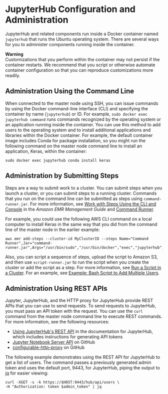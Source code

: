 # JupyterHub Configuration and Administration<a name="emr-jupyterhub-administer"></a>

JupyterHub and related components run inside a Docker container named `jupyterhub` that runs the Ubuntu operating system\. There are several ways for you to administer components running inside the container\.

**Warning**  
Customizations that you perform within the container may not persist if the container restarts\. We recommend that you script or otherwise automate container configuration so that you can reproduce customizations more readily\.

## Administration Using the Command Line<a name="emr-jupyterhub-administer-cli"></a>

When connected to the master node using SSH, you can issue commands by using the Docker command\-line interface \(CLI\) and specifying the container by name \(`jupyterhub`\) or ID\. For example, `sudo docker exec jupyterhub command` runs commands recognized by the operating system or an application running inside the container\. You can use this method to add users to the operating system and to install additional applications and libraries within the Docker container\. For example, the default container image includes Conda for package installation, so you might run the following command on the master node command line to install an application, Keras, within the container:

```
sudo docker exec jupyterhub conda install keras
```

## Administration by Submitting Steps<a name="emr-jupyterhub-administer-steps"></a>

Steps are a way to submit work to a cluster\. You can submit steps when you launch a cluster, or you can submit steps to a running cluster\. Commands that you run on the command line can be submitted as steps using `command-runner.jar`\. For more information, see [Work with Steps Using the CLI and Console](http://docs.aws.amazon.com/emr/latest/ManagementGuide/emr-work-with-steps.html) in the *Amazon EMR Management Guide* and [Command Runner](emr-commandrunner.md)\.

For example, you could use the following AWS CLI command on a local computer to install Keras in the same way that you did from the command line of the master node in the earlier example:

```
aws emr add-steps --cluster-id MyClusterID --steps Name="Command Runner",Jar="command-runner.jar",Args="/usr/bin/sudo","/usr/bin/docker","exec","jupyterhub","conda","install","keras"
```

Also, you can script a sequence of steps, upload the script to Amazon S3, and then use `script-runner.jar` to run the script when you create the cluster or add the script as a step\. For more information, see [Run a Script in a Cluster](emr-hadoop-script.md)\. For an example, see [Example: Bash Script to Add Multiple Users](emr-jupyterhub-pam-users.md#emr-jupyterhub-script-multuser)\.

## Administration Using REST APIs<a name="emr-jupyterhub-administer-rest"></a>

Jupyter, JupyterHub, and the HTTP proxy for JupyterHub provide REST APIs that you can use to send requests\. To send requests to JupyterHub, you must pass an API token with the request\. You can use the `curl` command from the master node command line to execute REST commands\. For more information, see the following resources:
+ [Using JupyterHub's REST API](http://jupyterhub.readthedocs.io/en/latest/reference/rest.html) in the documentation for JupyterHub, which includes instructions for generating API tokens
+ [Jupyter Notebook Server API](https://github.com/jupyter/jupyter/wiki/Jupyter-Notebook-Server-API) on GitHub
+ [configurable\-http\-proxy](https://github.com/jupyterhub/configurable-http-proxy) on GitHub

The following example demonstrates using the REST API for JupyterHub to get a list of users\. The command passes a previously generated admin token and uses the default port, 9443, for JupyterHub, piping the output to [jq](https://stedolan.github.io/jq/) for easier viewing:

```
curl -XGET -s -k https://$HOST:9443/hub/api/users \
-H "Authorization: token $admin_token" | jq
```